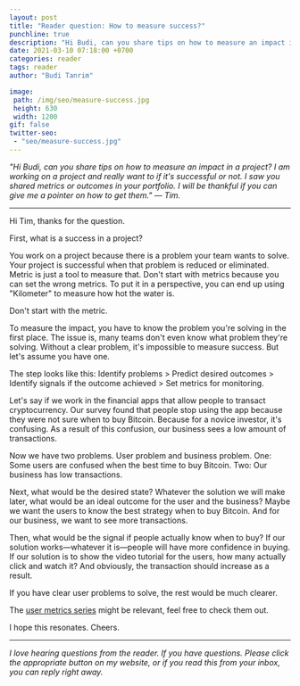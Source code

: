 ```yaml
---
layout: post
title: "Reader question: How to measure success?"
punchline: true
description: "Hi Budi, can you share tips on how to measure an impact in a project?"
date: 2021-03-10 07:18:00 +0700
categories: reader
tags: reader
author: "Budi Tanrim"

image:
 path: /img/seo/measure-success.jpg
 height: 630
 width: 1200
gif: false
twitter-seo: 
 - "seo/measure-success.jpg"
---
```


*"Hi Budi, can you share tips on how to measure an impact in a project? I am working on a project and really want to if it's successful or not. I saw you shared metrics or outcomes in your portfolio. I will be thankful if you can give me a pointer on how to get them." — Tim.*

---

Hi Tim,
thanks for the question.

First, what is a success in a project?

You work on a project because there is a problem your team wants to solve. Your project is successful when that problem is reduced or eliminated. Metric is just a tool to measure that. Don't start with metrics because you can set the wrong metrics. To put it in a perspective, you can end up using "Kilometer" to measure how hot the water is. 

Don't start with the metric.

To measure the impact, you have to know the problem you're solving in the first place. The issue is, many teams don't even know what problem they're solving. Without a clear problem, it's impossible to measure success. But let's assume you have one.

The step looks like this: Identify problems > Predict desired outcomes > Identify signals if the outcome achieved > Set metrics for monitoring.

Let's say if we work in the financial apps that allow people to transact cryptocurrency. Our survey found that people stop using the app because they were not sure when to buy Bitcoin. Because for a novice investor, it's confusing. As a result of this confusion, our business sees a low amount of transactions.

Now we have two problems. User problem and business problem. One: Some users are confused when the best time to buy Bitcoin. Two: Our business has low transactions.

Next, what would be the desired state? Whatever the solution we will make later, what would be an ideal outcome for the user and the business? Maybe we want the users to know the best strategy when to buy Bitcoin. And for our business, we want to see more transactions.

Then, what would be the signal if people actually know when to buy? If our solution works—whatever it is—people will have more confidence in buying. If our solution is to show the video tutorial for the users, how many actually click and watch it? And obviously, the transaction should increase as a result.

If you have clear user problems to solve, the rest would be much clearer.

The [user metrics series][1] might be relevant, feel free to check them out.

I hope this resonates. Cheers.

---
*I love hearing questions from the reader. If you have questions. Please click the appropriate button on my website, or if you read this from your inbox, you can reply right away.*


[1]: https://buditanrim.co/2021/user-metrics-overview/
